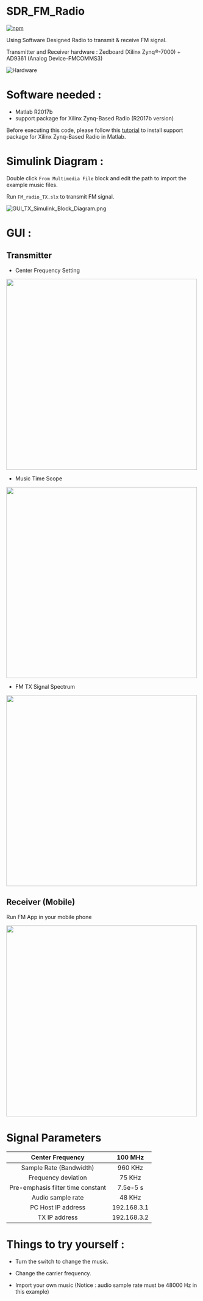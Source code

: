 # SDR_FM_Radio

[![npm](https://img.shields.io/npm/l/express.svg)](https://github.com/MeowLucian/SDR_FM_Radio/blob/master/LICENSE)

Using Software Designed Radio to transmit & receive FM signal.

Transmitter and Receiver hardware : Zedboard (Xilinx Zynq®-7000) + AD9361 (Analog Device-FMCOMMS3)

![Hardware](https://raw.githubusercontent.com/MeowLucian/SDR_FM_Radio/master/Image/Hardware.jpg)

# Software needed :

* Matlab R2017b
* support package for Xilinx Zynq-Based Radio (R2017b version)

Before executing this code, please follow this [tutorial](https://www.mathworks.com/help/supportpkg/xilinxzynqbasedradio/ug/install-support-package-for-xilinx-zynq-based-radio.html) to install support package for Xilinx Zynq-Based Radio in Matlab.

# Simulink Diagram :

Double click `From Multimedia File` block and edit the path to import the example music files.

Run `FM_radio_TX.slx` to transmit FM signal.

![GUI_TX_Simulink_Block_Diagram.png](https://raw.githubusercontent.com/MeowLucian/SDR_FM_Radio/master/Image/GUI_TX_Simulink_Block_Diagram.png)

# GUI :

## Transmitter

* Center Frequency Setting

<img src="https://raw.githubusercontent.com/MeowLucian/SDR_FM_Radio/master/Image/GUI_TX_Simulink_Center_Frequency_Change.png" width="500">

* Music Time Scope

<img src="https://raw.githubusercontent.com/MeowLucian/SDR_FM_Radio/master/Image/GUI_TX_Simulink_Time_Scope.png" width="500">

* FM TX Signal Spectrum

<img src="https://raw.githubusercontent.com/MeowLucian/SDR_FM_Radio/master/Image/GUI_TX_Simulink_Spectrum_Analyzer.png" width="500">

## Receiver (Mobile)

Run FM App in your mobile phone

<img src="https://raw.githubusercontent.com/MeowLucian/SDR_FM_Radio/master/Image/Mobile_FM_App_Screenshot.jpg" width="500">

# Signal Parameters

| Center Frequency                   | 100 MHz                          |
|:----------------------------------:|:--------------------------------:|
| Sample Rate (Bandwidth)            | 960 KHz                          |
| Frequency deviation                | 75  KHz                          |
| Pre-emphasis filter time constant  | 7.5e-5 s                         |
| Audio sample rate                  | 48 KHz                           |
| PC Host IP address                 | 192.168.3.1                      |
| TX IP address                      | 192.168.3.2                      |

# Things to try yourself :

* Turn the switch to change the music.

* Change the carrier frequency.

* Import your own music (Notice : audio sample rate must be 48000 Hz in this example)